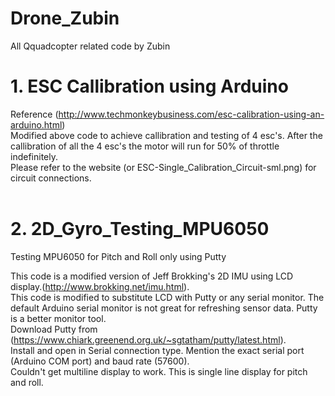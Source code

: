 # Drone_Zubin

All Qquadcopter related code by Zubin

# 1. ESC Callibration using Arduino
Reference (http://www.techmonkeybusiness.com/esc-calibration-using-an-arduino.html)<br />
Modified above code to achieve callibration and testing of 4 esc's. After the callibration of all the 4 esc's the motor will run for 50% of throttle indefinitely. <br />
Please refer to the website (or ESC-Single_Calibration_Circuit-sml.png) for circuit connections.<br /><br />




# 2. 2D_Gyro_Testing_MPU6050
Testing MPU6050 for Pitch and  Roll only using Putty

This code is a modified version of Jeff Brokking's 2D IMU using LCD display.(http://www.brokking.net/imu.html).<br />
This code is modified to substitute LCD with Putty or any serial monitor. The default Arduino serial monitor is not great for refreshing sensor data. Putty is a better monitor tool.<br />
Download Putty from (https://www.chiark.greenend.org.uk/~sgtatham/putty/latest.html).<br />
Install and open in Serial connection type. Mention the exact serial port (Arduino COM port) and baud rate (57600).<br />
Couldn't get multiline display to work. This is single line display for pitch and roll.<br />
